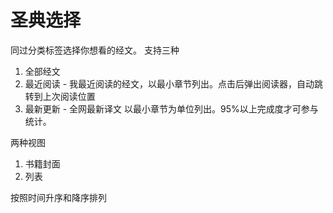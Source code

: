 # 圣典选择

同过分类标签选择你想看的经文。
支持三种
1. 全部经文
2. 最近阅读 - 我最近阅读的经文，以最小章节列出。点击后弹出阅读器，自动跳转到上次阅读位置
3. 最新更新 - 全网最新译文 以最小章节为单位列出。95%以上完成度才可参与统计。

两种视图
1. 书籍封面
2. 列表

按照时间升序和降序排列